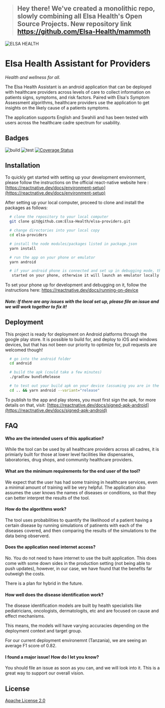> ## Hey there! We've created a monolithic repo, slowly combining all Elsa Health's Open Source Projects. New repository link https://github.com/Elsa-Health/mammoth

![ELSA HEALTH](https://www.elsa.health/elsa-logo.png)

# Elsa Health Assistant for Providers

_Health and wellness for all._

The Elsa Health Assistant is an android application that can be deployed with healthcare providers across levels of care to collect information on patients signs, symptoms, and risk factors. Paired with Elsa's Symptom Assessment algorithms, healthcare providers use the application to get insights on the likely cause of a patients symptoms.

The application supports English and Swahili and has been tested with users across the healthcare cadre spectrum for usability.

## Badges

![build](https://github.com/Elsa-Health/elsa-providers/workflows/build/badge.svg) ![test](https://github.com/Elsa-Health/elsa-providers/workflows/CI/badge.svg) <a href='https://coveralls.io/github/Elsa-Health/elsa-providers'><img src='https://coveralls.io/repos/github/Elsa-Health/elsa-providers/badge.svg' alt='Coverage Status' /></a>

## Installation

To quickly get started with setting up your development environment,
please follow the instructions on the official react-native website here
: [https://reactnative.dev/docs/environment-setup](https://reactnative.dev/docs/environment-setup)

After setting up your local computer, proceed to clone and install the packages as follows:

```bash
  # clone the repository to your local computer
  git clone git@github.com:Elsa-Health/elsa-providers.git

  # change directories into your local copy
  cd elsa-providers

  # install the node modules/packages listed in package.json
  yarn install

  # run the app on your phone or emulator
  yarn android

  # if your android phone is connected and set up in debugging mode, the app will be
   started on your phone, otherwise it will launch an emulator locally.

```

To set your phone up for development and debugging on it, follow the instructions here: https://reactnative.dev/docs/running-on-device

##### Note: If there are any issues with the local set up, please file an issue and we will work together to fix it!

## Deployment

This project is ready for deployment on Android platforms through the google play store.
It is possible to build for, and deploy to iOS and windows devices, but that has not
been our priority to optimize for, pull requests are welcomed though!

```bash
  # go into the android folder
  cd android

  # build the apk (could take a few minutes)
  ./gradlew bundleRelease

  # to test out your build apk on your device (assuming you are in the ./android directory)
  cd .. && yarn android --variant="release"
```

To publish to the app and play stores, you must first sign the apk, for more details on that, visit: [https://reactnative.dev/docs/signed-apk-android](https://reactnative.dev/docs/signed-apk-android)

## FAQ

#### Who are the intended users of this application?

While the tool can be used by all healthcare providers across all cadres,
it is primiarly built for those at lower level facilities like dispensaries,
laboratories, drug shops, and community healthcare providers.

#### What are the minimum requirements for the end user of the tool?

We expect that the user has had some training in healthcare services, even a
minimal amount of training will be very helpful. The application also assumes
the user knows the names of diseases or conditions, so that they can better
interpret the results of the tool.

#### How do the algorithms work?

The tool uses probabilities to quantify the likelihood of a patient having a
certain disease by running simulations of patinents with each of the diseases
covered, and then comparing the results of the simulations to the data being
observerd.

#### Does the application need internet access?

No. You do not need to have internet to use the built application.
This does come with some down sides in the production setting (not being able
to push updates), however, in our case, we have found that the benefits far
outweigh the costs.

There is a plan for hybrid in the future.

#### How well does the disease identification work?

The disease identification models are built by health specialists like pediatricians,
oncologists, dermatologits, etc and are focused on cause and effect mechanisms.

This means, the models will have varying accuracies depending on the deployment
context and target group.

For our current deployment environemnt (Tanzania),
we are seeing an average F1 score of 0.82.

#### I found a major issue! How do I let you know?

You should file an issue as soon as you can, and we will look into it.
This is a great way to support our overall vision.

## License

[Apache License 2.0](https://choosealicense.com/licenses/apache-2.0/)

